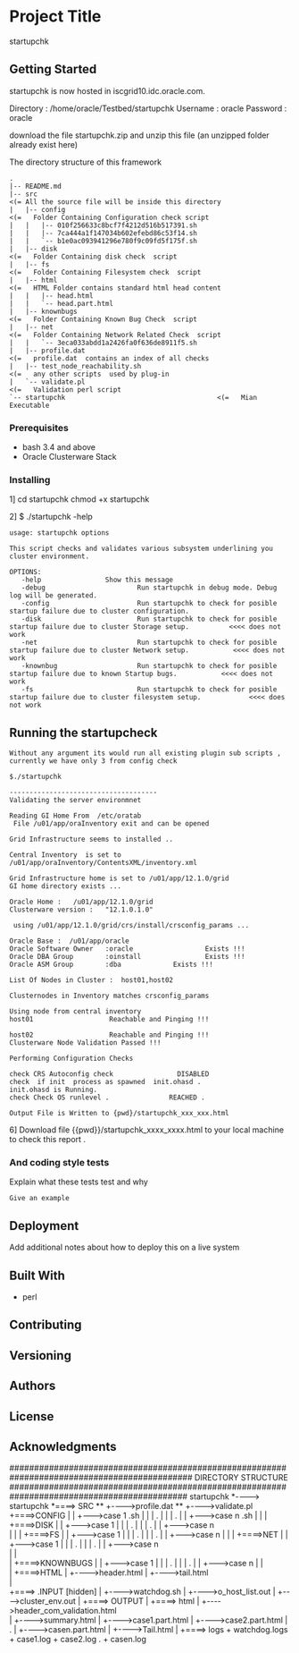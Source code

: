 
# Project Title

startupchk

## Getting Started

startupchk is now hosted in  iscgrid10.idc.oracle.com.

  Directory : /home/oracle/Testbed/startupchk
  Username : oracle   Password : oracle
 
download the file startupchk.zip  and unzip this file (an unzipped folder already exist here)


 The directory structure of this framework

    .
    |-- README.md
    |-- src                                                                                     <(= All the source file will be inside this directory
    |   |-- config                                                                             <(=   Folder Containing Configuration check script
    |   |   |-- 010f256633c8bcf7f4212d516b517391.sh
    |   |   |-- 7ca444a1f147034b602efebd86c53f14.sh
    |   |   `-- b1e0ac093941296e780f9c09fd5f175f.sh
    |   |-- disk                                                                               <(=   Folder Containing disk check  script
    |   |-- fs                                                                                   <(=   Folder Containing Filesystem check  script
    |   |-- html                                                                               <(=   HTML Folder contains standard html head content
    |   |   |-- head.html
    |   |   `-- head.part.html
    |   |-- knownbugs                                                                      <(=   Folder Containing Known Bug Check  script
    |   |-- net                                                                                   <(=   Folder Containing Network Related Check  script
    |   |   `-- 3eca033abdd1a2426fa0f636de8911f5.sh  
    |   |-- profile.dat                                                                        <(=   profile.dat  contains an index of all checks
    |   |-- test_node_reachability.sh                                                  <(=   any other scripts  used by plug-in
    |   `-- validate.pl                                                                        <(=   Validation perl script
    `-- startupchk                                      <(=   Mian Executable




### Prerequisites

  * bash 3.4 and above
  * Oracle Clusterware Stack


### Installing



1] cd startupchk
    chmod +x startupchk

2]   $ ./startupchk -help

    usage: startupchk options

    This script checks and validates various subsystem underlining you cluster environment.

    OPTIONS:
       -help                Show this message
       -debug                       Run startupchk in debug mode. Debug log will be generated.
       -config                      Run startupchk to check for posible startup failure due to cluster configuration.
       -disk                        Run startupchk to check for posible startup failure due to cluster Storage setup.          <<<< does not work
       -net                         Run startupchk to check for posible startup failure due to cluster Network setup.           <<<< does not work
       -knownbug                    Run startupchk to check for posible startup failure due to known Startup bugs.           <<<< does not work
       -fs                          Run startupchk to check for posible startup failure due to cluster filesystem setup.            <<<< does not work 
	   




## Running the startupcheck


    Without any argument its would run all existing plugin sub scripts , currently we have only 3 from config check

    $./startupchk                  

    -------------------------------------
    Validating the server environmnet

    Reading GI Home From  /etc/oratab
     File /u01/app/oraInventory exit and can be opened

    Grid Infrastructure seems to installed ..

    Central Inventory  is set to /u01/app/oraInventory/ContentsXML/inventory.xml

    Grid Infrastructure home is set to /u01/app/12.1.0/grid
    GI home directory exists ...

    Oracle Home :   /u01/app/12.1.0/grid
    Clusterware version :   "12.1.0.1.0"

     using /u01/app/12.1.0/grid/crs/install/crsconfig_params ...

    Oracle Base :  /u01/app/oracle
    Oracle Software Owner   :oracle                  Exists !!!
    Oracle DBA Group        :oinstall                Exists !!!
    Oracle ASM Group        :dba             Exists !!!

    List Of Nodes in Cluster :  host01,host02

    Clusternodes in Inventory matches crsconfig_params

    Using node from central inventory
    host01                   Reachable and Pinging !!!

    host02                   Reachable and Pinging !!!
    Clusterware Node Validation Passed !!!

    Performing Configuration Checks

    check CRS Autoconfig check                DISABLED
    check  if init  process as spawned  init.ohasd .               init.ohasd is Running.
    check Check OS runlevel .               REACHED .

    Output File is Written to {pwd}/startupchk_xxx_xxx.html


6] Download  file {{pwd}}/startupchk_xxxx_xxxx.html to your local machine to check this report .


### And coding style tests

Explain what these tests test and why

```
Give an example
```

## Deployment

Add additional notes about how to deploy this on a live system

## Built With

* perl

## Contributing


## Versioning


## Authors


## License


## Acknowledgments




#############################################################################################
DIRECTORY STRUCTURE
############################################################################################
startupchk
         *----> startupchk 
		 *====> SRC
   		 **        +---->profile.dat
  		 **	      +---->validate.pl
		 	      +====>CONFIG
         |        |        +--->case 1  <ID>.sh
         |        |        |     .
		 |	  	  |	       |     . 
		 |	      |	       +--->case n  <ID>.sh
		 |	      |
		 |	      +====>DISK
         |        |        +--->case 1
         |        |        |     .
		 |	      |	       |     .
		 |	      | 	   +--->case n				  
		 |	      |
		 |	      +====>FS
	     |        |   	   +--->case 1
         |        |        |     .
		 |	      |        |     .
		 |	      |	       +--->case n
		 |	      |
		 | 	      +====>NET
	     |        |        +--->case 1
         |        |        |     .
		 |	      |	       |     .
		 |	      |	       +--->case n				  
		 |	      | 		  
		 |	      +====>KNOWNBUGS
	     |        |        +--->case 1
         |        |        |     .
		 |	      |	       |     .
		 |	      |	       +--->case n
		 |	      |   		   
		 |	      +====>HTML
		 |	             +---->header.html
		 |		         +---->tail.html				
		 |									
	     +====> .INPUT<TIMESTAMP> [hidden]
		 |        +---->watchdog.sh
		 |        +---->o_host_list.out
	     |        +---->cluster_env.out
		 |
         +====> OUTPUT<TIMESTAMP>
         |
		 +====> html
		 |	  		+---->header_com_validation.html		 
		 |       	+---->summary.html
		 |	 		+----><ID>case1.part.html
		 |	        +----><ID>case2.part.html
		 |	        .
	     |	        +----><ID>casen.part.html
		 |	        +---->Tail.html
		 |
	     +====> logs
					+ watchdog.logs
					+ <ID>case1.log
                    + <ID>case2.log
                               .
                    + <ID>casen.log


